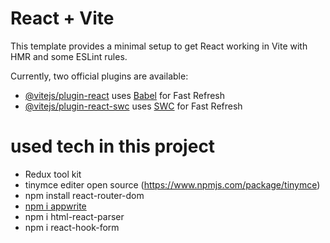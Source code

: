 # React + Vite

This template provides a minimal setup to get React working in Vite with HMR and some ESLint rules.

Currently, two official plugins are available:

- [@vitejs/plugin-react](https://github.com/vitejs/vite-plugin-react/blob/main/packages/plugin-react/README.md) uses [Babel](https://babeljs.io/) for Fast Refresh
- [@vitejs/plugin-react-swc](https://github.com/vitejs/vite-plugin-react-swc) uses [SWC](https://swc.rs/) for Fast Refresh

# used tech in this project

- Redux tool kit
- tinymce editer open source (https://www.npmjs.com/package/tinymce)
- npm install react-router-dom
- [npm i appwrite](https://appwrite.io/docs/quick-starts/node#step-3)
- npm i html-react-parser
- npm i react-hook-form